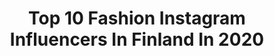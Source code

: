 ---
title: Top 10 Fashion Instagram Influencers In Finland In 2020
description: >-
  Find top fashion Instagram influencers in Finland in 2020. Most popular hashtags: #arvonta #instablogit #kilpailu #instablogitfinland.
platform: Instagram
profiles:
  - username: "sinimalist"
    fullname: >-
      S I N I
    location: "Finland"
    followers: 6068
    engagement: 2086
    commentsToLikes: 0.264886
    id: ck5c0w74qtyn00i11wrwzpguy
    verified: false
    hashtags: "#dirtybootsandmessyhair, #kilpailu, #revealyourinnerswanqueen, #palkinto"
  - username: "viivivalokainen"
    fullname: >-
      VIIVI ☒ ΛIIΛI 🐉
    location: "Finland"
    followers: 7922
    engagement: 1312
    commentsToLikes: 0.627674
    id: ck6tzivyg9ym50j71u8cq50gx
    verified: false
    hashtags: "#inspirationforflickor, #taaperonel, #instafashion, #roominspiration"
  - username: "lindseybeljaars"
    fullname: >-
      Lindsey | lindseybeljaars.nl
    location: "Finland"
    followers: 11302
    engagement: 888
    commentsToLikes: 0.221605
    id: ck6trcmtwy8560j71u3lnjmju
    verified: false
    hashtags: "#pandoragarden, #fitnesslife, #bodyandbeastplan, #shotforpandora"
  - username: "petrapatriciaa"
    fullname: >-
      PETRA | LIFESTYLE | MINISTYLE
    location: "Finland"
    followers: 2987
    engagement: 1360
    commentsToLikes: 0.731607
    id: ck5hfmkdvy6xk0i11fxpmof2m
    verified: false
    hashtags: "#oppijailo, #metsola, #ponodesign, #turuntuomiokirkko"
  - username: "jannixo"
    fullname: >-
      
    location: "Finland"
    followers: 15342
    engagement: 532
    commentsToLikes: 0.059772
    id: ck6uhhvx697fw0j71cqqnh961
    verified: false
    hashtags: "#lahjoita, #travelbook, #finnishgirl, #koronteeni"
  - username: "lifestyle_by_nicole"
    fullname: >-
      Nicole
    location: "Finland"
    followers: 5292
    engagement: 625
    commentsToLikes: 0.192789
    id: ck15r78wh6hos0i19xri1t1z4
    verified: false
    hashtags: "#collaboration, #scandinavianfashion, #kukkia, #modeblogg"
  - username: "ellinanoronen"
    fullname: >-
      ELLINA NORONEN Photography
    location: "Finland"
    followers: 4261
    engagement: 1823
    commentsToLikes: 0.060072
    id: ck5zymc5wa4sb0i14eaii2tm5
    verified: false
    hashtags: "#postswiki, #photorycka, #valokuvaajanokia, #winterphotki"
  - username: "snybe"
    fullname: >-
      Stina ”Modelling me”
    location: "Finland"
    followers: 17277
    engagement: 238
    commentsToLikes: 0.130396
    id: ck0w0cnxpdir00i191vk69jda
    verified: false
    hashtags: "#blackandwhitephotography, #livelovelaugh, #washyourhands, #messukeskus"
  - username: "janniehari"
    fullname: >-
      Janni-Amanda
    location: "Finland"
    followers: 14693
    engagement: 1326
    commentsToLikes: 0.008553
    id: ck8szpvh2pa3a0j78ybk8gl9w
    verified: false
    hashtags: "#marchbaby2020, #maaliskuiset2020, #oneweekold, #marchbaby"
  - username: "imthalyaa"
    fullname: >-
      𓂀 Thalya 𓂀
    location: "Finland"
    followers: 5842
    engagement: 711
    commentsToLikes: 0.318993
    id: ck5hjk35qgrop0i11v3j3ro3o
    verified: false
    hashtags: "#fashion, #dubaijbr, #ilovememessut, #iloveme"
---
